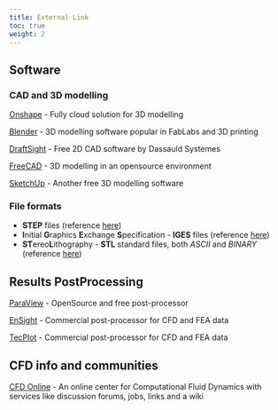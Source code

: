 ```yaml
---
title: External Link
toc: true
weight: 2
---
```


## Software

### CAD and 3D modelling

[Onshape](https://www.onshape.com/) - Fully cloud solution for 3D modelling

[Blender](https://www.blender.org/) - 3D modelling software popular in FabLabs and 3D printing

[DraftSight](https://www.3ds.com/products-services/draftsight-cad-software/) - Free 2D CAD software by Dassauld Systemes

[FreeCAD](http://www.freecadweb.org/) - 3D modelling in an opensource environment

[SketchUp](http://www.sketchup.com/) - Another free 3D modelling software 

### File formats

* **STEP** files (reference [here](https://en.wikipedia.org/wiki/ISO_10303-21))
* **I**nitial **G**raphics **E**xchange **S**pecification - **IGES** files (reference [here](https://en.wikipedia.org/wiki/IGES))
* **ST**ereo**L**ithography - **STL** standard files, both *ASCII* and *BINARY* (reference [here](https://en.wikipedia.org/wiki/STL_(file_format)))

## Results PostProcessing

[ParaView](https://www.paraview.org/) - OpenSource and free post-processor

[EnSight](https://www.ensight.com/) - Commercial post-processor for CFD and FEA data

[TecPlot](http://www.tecplot.com/) - Commercial post-processor for CFD and FEA data

## CFD info and communities

[CFD Online](http://www.cfd-online.com/) - An online center for Computational Fluid Dynamics with services like discussion forums, jobs, links and a wiki
